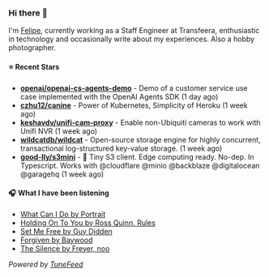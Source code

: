### Hi there 👋

I'm [Felipe](https://felipevm.com), currently working as a Staff Engineer at Transfeera, enthusiastic in technology and occasionally write about my experiences. Also a hobby photographer.

#### ⭐ Recent Stars
- **[openai/openai-cs-agents-demo](https://github.com/openai/openai-cs-agents-demo)** - Demo of a customer service use case implemented with the OpenAI Agents SDK (1 day ago)
- **[czhu12/canine](https://github.com/czhu12/canine)** - Power of Kubernetes, Simplicity of Heroku (1 week ago)
- **[keshavdv/unifi-cam-proxy](https://github.com/keshavdv/unifi-cam-proxy)** - Enable non-Ubiquiti cameras to work with Unifi NVR (1 week ago)
- **[wildcatdb/wildcat](https://github.com/wildcatdb/wildcat)** - Open-source storage engine for highly concurrent, transactional log-structured key-value storage. (1 week ago)
- **[good-lly/s3mini](https://github.com/good-lly/s3mini)** - 👶 Tiny S3 client. Edge computing ready. No-dep. In Typescript. Works with @cloudflare @minio @backblaze @digitalocean @garagehq (1 week ago)

#### 🎧 What I have been listening
- [What Can I Do by Portrait](https://open.spotify.com/track/4aEKZ3X6SFcrMwI1ejbZ9l)
- [Holding On To You by Ross Quinn, Rules](https://open.spotify.com/track/2oHXwRlyCSsLUroGC0rLtH)
- [Set Me Free by Guy Didden](https://open.spotify.com/track/0QodaQsiSUGyDTAqr6Kyl5)
- [Forgiven by Baywood](https://open.spotify.com/track/3uVW7KhJPhfAHDZHB8Zkq2)
- [The Silence by Freyer, noo](https://open.spotify.com/track/4XAoQwp9nspONq8R9k8Ybp)

_Powered by [TuneFeed](https://tunefeed.app?ref=github.com)_
